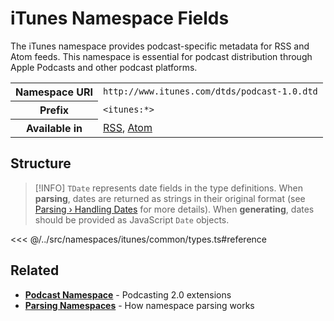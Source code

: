 # iTunes Namespace Fields

The iTunes namespace provides podcast-specific metadata for RSS and Atom feeds. This namespace is essential for podcast distribution through Apple Podcasts and other podcast platforms.

<table>
  <tbody>
    <tr>
      <th>Namespace URI</th>
      <td><code>http://www.itunes.com/dtds/podcast-1.0.dtd</code></td>
    </tr>
    <tr>
      <th>Prefix</th>
      <td><code>&lt;itunes:*&gt;</code></td>
    </tr>
    <tr>
      <th>Available in</th>
      <td>
        <a href="/reference/feeds/rss">RSS</a>,
        <a href="/reference/feeds/atom">Atom</a>
      </td>
    </tr>
  </tbody>
</table>

## Structure

> [!INFO]
> `TDate` represents date fields in the type definitions. When **parsing**, dates are returned as strings in their original format (see [Parsing › Handling Dates](/parsing/dates) for more details). When **generating**, dates should be provided as JavaScript `Date` objects.

<<< @/../src/namespaces/itunes/common/types.ts#reference

## Related

- **[Podcast Namespace](/reference/namespaces/podcast)** - Podcasting 2.0 extensions
- **[Parsing Namespaces](/parsing/namespaces)** - How namespace parsing works

